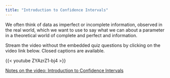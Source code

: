 ```yaml
---
title: "Introduction to Confidence Intervals"
---
```


We often think of data as imperfect or incomplete information, observed in the real world, which we want to use to say what we can about a parameter in a theoretical world of complete and perfect and information.

Stream the video without the embedded quiz questions by clicking on the video link below. Closed captions are available.

{{< youtube ZYAzrZ1-bj4 >}}

[Notes on the video: Introduction to Confidence Intervals](../7-1-Intro-to-Confidence-Intervals.pdf)